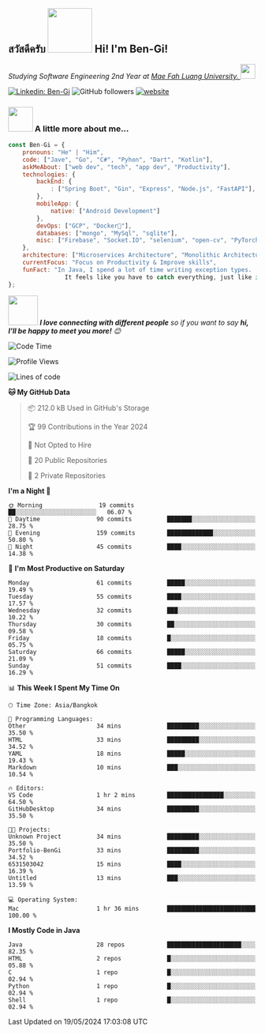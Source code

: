 <h2><p><a href="https://giphy.com/gifs/bread-L3nWlmgyqCeU8"></a></p>สวัสดีครับ <img src="https://media.giphy.com/media/L3nWlmgyqCeU8/giphy.gif" width="90" frameBorder="0" class="giphy-embed" allowFullScreen></img> Hi! I'm Ben-Gi!</h2>
<p><em>Studying Software Engineering 2nd Year at <a href="https://en.mfu.ac.th/home.html"> Mae Fah Luang University.
</a><img src="https://media.giphy.com/media/WUlplcMpOCEmTGBtBW/giphy.gif" width="30"> </em></p>


[![Linkedin: Ben-Gi](https://img.shields.io/badge/-BenGi-blue?style=flat-square&logo=Linkedin&logoColor=white&link=https://www.linkedin.com/in/nimit-tanbooutor-798139246/)](https://www.linkedin.com/in/nimit-tanbooutor-798139246/)
![GitHub followers](https://img.shields.io/github/followers/6531503042?label=Follow&style=social)
[![website](https://img.shields.io/badge/Website-46a2f1.svg?&style=flat-square&logo=Google-Chrome&logoColor=white&link=https://6531503042.github.io/Portfolio-BenGi/)](https://6531503042.github.io/Portfolio-BenGi/)

### <img src="https://media.giphy.com/media/VgCDAzcKvsR6OM0uWg/giphy.gif" width="50"> A little more about me...  

```javascript
const Ben-Gi = {
    pronouns: "He" | "Him",
    code: ["Jave", "Go", "C#", "Pyhon", "Dart", "Kotlin"],
    askMeAbout: ["web dev", "tech", "app dev", "Productivity"],
    technologies: {
        backEnd: {
            : ["Spring Boot", "Gin", "Express", "Node.js", "FastAPI"],
        },
        mobileApp: {
            native: ["Android Development"]
        },
        devOps: ["GCP", "Docker🐳"],
        databases: ["mongo", "MySql", "sqlite"],
        misc: ["Firebase", "Socket.IO", "selenium", "open-cv", "PyTorch"]
    },
    architecture: ["Microservices Architecture", "Monolithic Architecture", "Single page applications"],
    currentFocus: "Focus on Productivity & Improve skills",
    funFact: "In Java, I spend a lot of time writing exception types. 
                It feels like you have to catch everything, just like in baseball."
};
```

<img src="https://media.giphy.com/media/LnQjpWaON8nhr21vNW/giphy.gif" width="60"> <em><b>I love connecting with different people</b> so if you want to say <b>hi, I'll be happy to meet you more!</b> 😊</em>

<!--START_SECTION:waka-->
![Code Time](http://img.shields.io/badge/Code%20Time-1%20hr%2036%20mins-blue)

![Profile Views](http://img.shields.io/badge/Profile%20Views-216-blue)

![Lines of code](https://img.shields.io/badge/From%20Hello%20World%20I%27ve%20Written-1.1%20million%20lines%20of%20code-blue)

**🐱 My GitHub Data** 

> 📦 212.0 kB Used in GitHub's Storage 
 > 
> 🏆 99 Contributions in the Year 2024
 > 
> 🚫 Not Opted to Hire
 > 
> 📜 20 Public Repositories 
 > 
> 🔑 2 Private Repositories 
 > 
**I'm a Night 🦉** 

```text
🌞 Morning                19 commits          ██░░░░░░░░░░░░░░░░░░░░░░░   06.07 % 
🌆 Daytime                90 commits          ███████░░░░░░░░░░░░░░░░░░   28.75 % 
🌃 Evening                159 commits         █████████████░░░░░░░░░░░░   50.80 % 
🌙 Night                  45 commits          ████░░░░░░░░░░░░░░░░░░░░░   14.38 % 
```
📅 **I'm Most Productive on Saturday** 

```text
Monday                   61 commits          █████░░░░░░░░░░░░░░░░░░░░   19.49 % 
Tuesday                  55 commits          ████░░░░░░░░░░░░░░░░░░░░░   17.57 % 
Wednesday                32 commits          ███░░░░░░░░░░░░░░░░░░░░░░   10.22 % 
Thursday                 30 commits          ██░░░░░░░░░░░░░░░░░░░░░░░   09.58 % 
Friday                   18 commits          █░░░░░░░░░░░░░░░░░░░░░░░░   05.75 % 
Saturday                 66 commits          █████░░░░░░░░░░░░░░░░░░░░   21.09 % 
Sunday                   51 commits          ████░░░░░░░░░░░░░░░░░░░░░   16.29 % 
```


📊 **This Week I Spent My Time On** 

```text
🕑︎ Time Zone: Asia/Bangkok

💬 Programming Languages: 
Other                    34 mins             █████████░░░░░░░░░░░░░░░░   35.50 % 
HTML                     33 mins             █████████░░░░░░░░░░░░░░░░   34.52 % 
YAML                     18 mins             █████░░░░░░░░░░░░░░░░░░░░   19.43 % 
Markdown                 10 mins             ███░░░░░░░░░░░░░░░░░░░░░░   10.54 % 

🔥 Editors: 
VS Code                  1 hr 2 mins         ████████████████░░░░░░░░░   64.50 % 
GitHubDesktop            34 mins             █████████░░░░░░░░░░░░░░░░   35.50 % 

🐱‍💻 Projects: 
Unknown Project          34 mins             █████████░░░░░░░░░░░░░░░░   35.50 % 
Portfolio-BenGi          33 mins             █████████░░░░░░░░░░░░░░░░   34.52 % 
6531503042               15 mins             ████░░░░░░░░░░░░░░░░░░░░░   16.39 % 
Untitled                 13 mins             ███░░░░░░░░░░░░░░░░░░░░░░   13.59 % 

💻 Operating System: 
Mac                      1 hr 36 mins        █████████████████████████   100.00 % 
```

**I Mostly Code in Java** 

```text
Java                     28 repos            █████████████████████░░░░   82.35 % 
HTML                     2 repos             █░░░░░░░░░░░░░░░░░░░░░░░░   05.88 % 
C                        1 repo              █░░░░░░░░░░░░░░░░░░░░░░░░   02.94 % 
Python                   1 repo              █░░░░░░░░░░░░░░░░░░░░░░░░   02.94 % 
Shell                    1 repo              █░░░░░░░░░░░░░░░░░░░░░░░░   02.94 % 
```




 Last Updated on 19/05/2024 17:03:08 UTC
<!--END_SECTION:waka-->
